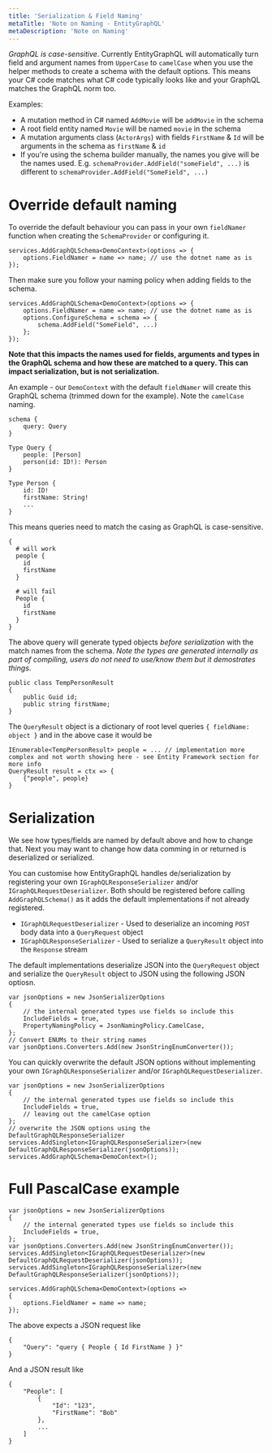 ```yaml
---
title: 'Serialization & Field Naming'
metaTitle: 'Note on Naming - EntityGraphQL'
metaDescription: 'Note on Naming'
---
```


_GraphQL is case-sensitive_. Currently EntityGraphQL will automatically turn field and argument names from `UpperCase` to `camelCase` when you use the helper methods to create a schema with the default options. This means your C# code matches what C# code typically looks like and your GraphQL matches the GraphQL norm too.

Examples:

- A mutation method in C# named `AddMovie` will be `addMovie` in the schema
- A root field entity named `Movie` will be named `movie` in the schema
- A mutation arguments class (`ActorArgs`) with fields `FirstName` & `Id` will be arguments in the schema as `firstName` & `id`
- If you're using the schema builder manually, the names you give will be the names used. E.g. `schemaProvider.AddField("someField", ...)` is different to `schemaProvider.AddField("SomeField", ...)`

# Override default naming

To override the default behaviour you can pass in your own `fieldNamer` function when creating the `SchemaProvider` or configuring it.

```
services.AddGraphQLSchema<DemoContext>(options => {
    options.FieldNamer = name => name; // use the dotnet name as is
});
```

Then make sure you follow your naming policy when adding fields to the schema.

```
services.AddGraphQLSchema<DemoContext>(options => {
    options.FieldNamer = name => name; // use the dotnet name as is
    options.ConfigureSchema = schema => {
        schema.AddField("SomeField", ...)
    };
});
```

**Note that this impacts the names used for fields, arguments and types in the GraphQL schema and how these are matched to a query. This can impact serialization, but is not serialization.**

An example - our `DemoContext` with the default `fieldNamer` will create this GraphQL schema (trimmed down for the example). Note the `camelCase` naming.

```
schema {
    query: Query
}

Type Query {
    people: [Person]
    person(id: ID!): Person
}

Type Person {
    id: ID!
    firstName: String!
    ...
}
```

This means queries need to match the casing as GraphQL is case-sensitive.

```
{
  # will work
  people {
    id
    firstName
  }

  # will fail
  People {
    id
    firstName
  }
}
```

The above query will generate typed objects _before serialization_ with the match names from the schema. _Note the types are generated internally as part of compiling, users do not need to use/know them but it demostrates things_.

```
public class TempPersonResult
{
    public Guid id;
    public string firstName;
}
```

The `QueryResult` object is a dictionary of root level queries `{ fieldName: object }` and in the above case it would be

```
IEnumerable<TempPersonResult> people = ... // implementation more complex and not worth showing here - see Entity Framework section for more info
QueryResult result = ctx => {
    {"people", people}
}
```

# Serialization

We see how types/fields are named by default above and how to change that. Next you may want to change how data comming in or returned is deserialized or serialized.

You can customise how EntityGraphQL handles de/serialization by registering your own `IGraphQLResponseSerializer` and/or `IGraphQLRequestDeserializer`. Both should be registered before calling `AddGraphQLSchema()` as it adds the default implementations if not already registered.

- `IGraphQLRequestDeserializer` - Used to deserialize an incoming `POST` body data into a `QueryRequest` object
- `IGraphQLResponseSerializer` - Used to serialize a `QueryResult` object into the `Response` stream

The default implementations deserialize JSON into the `QueryRequest` object and serialize the `QueryResult` object to JSON using the following JSON optiosn.

```
var jsonOptions = new JsonSerializerOptions
{
    // the internal generated types use fields so include this
    IncludeFields = true,
    PropertyNamingPolicy = JsonNamingPolicy.CamelCase,
};
// Convert ENUMs to their string names
var jsonOptions.Converters.Add(new JsonStringEnumConverter());
```

You can quickly overwrite the default JSON options without implementing your own `IGraphQLResponseSerializer` and/or `IGraphQLRequestDeserializer`.

```
var jsonOptions = new JsonSerializerOptions
{
    // the internal generated types use fields so include this
    IncludeFields = true,
    // leaving out the camelCase option
};
// overwrite the JSON options using the DefaultGraphQLResponseSerializer
services.AddSingleton<IGraphQLResponseSerializer>(new DefaultGraphQLResponseSerializer(jsonOptions));
services.AddGraphQLSchema<DemoContext>();
```

# Full PascalCase example

```
var jsonOptions = new JsonSerializerOptions
{
    // the internal generated types use fields so include this
    IncludeFields = true,
};
var jsonOptions.Converters.Add(new JsonStringEnumConverter());
services.AddSingleton<IGraphQLRequestDeserializer>(new DefaultGraphQLRequestDeserializer(jsonOptions));
services.AddSingleton<IGraphQLResponseSerializer>(new DefaultGraphQLResponseSerializer(jsonOptions));

services.AddGraphQLSchema<DemoContext>(options =>
{
    options.FieldNamer = name => name;
});
```

The above expects a JSON request like

```
{
    "Query": "query { People { Id FirstName } }"
}
```

And a JSON result like

```
{
    "People": [
        {
            "Id": "123",
            "FirstName": "Bob"
        },
        ...
    ]
}
```
